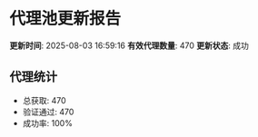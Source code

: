 # 代理池更新报告

**更新时间**: 2025-08-03 16:59:16
**有效代理数量**: 470
**更新状态**:  成功

## 代理统计
- 总获取: 470
- 验证通过: 470
- 成功率: 100%

